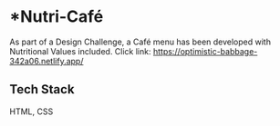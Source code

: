 # *Nutri-Café

As part of a Design Challenge, a Café menu has been developed with Nutritional Values included. Click link: https://optimistic-babbage-342a06.netlify.app/

## Tech Stack

HTML, CSS
